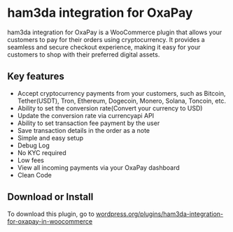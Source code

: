 # ham3da integration for OxaPay
ham3da integration for OxaPay is a WooCommerce plugin that allows your customers to pay for their orders using cryptocurrency.
It provides a seamless and secure checkout experience, making it easy for your customers to shop with their preferred digital assets.

## Key features
* Accept cryptocurrency payments from your customers, such as Bitcoin, Tether(USDT), Tron, Ethereum, Dogecoin, Monero, Solana, Toncoin, etc.
* Ability to set the conversion rate(Convert your currency to USD)
* Update the conversion rate via currencyapi API
* Ability to set transaction fee payment by the user
* Save transaction details in the order as a note
* Simple and easy setup
* Debug Log
* No KYC required
* Low fees
* View all incoming payments via your OxaPay dashboard
* Clean Code

## Download or Install
To download this plugin, go to [wordpress.org/plugins/ham3da-integration-for-oxapay-in-woocommerce](https://wordpress.org/plugins/ham3da-integration-for-oxapay-in-woocommerce)
